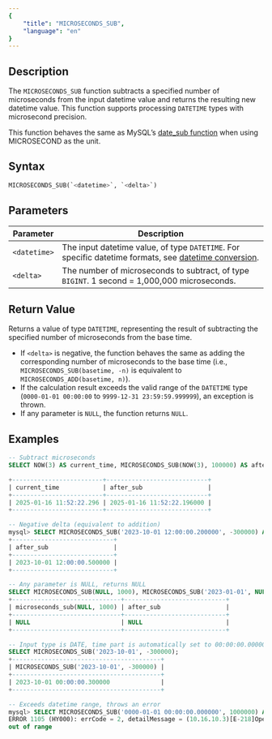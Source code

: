 ```yaml
---
{
    "title": "MICROSECONDS_SUB",
    "language": "en"
}
---
```


## Description

The `MICROSECONDS_SUB` function subtracts a specified number of microseconds from the input datetime value and returns the resulting new datetime value. This function supports processing `DATETIME` types with microsecond precision.

This function behaves the same as MySQL’s [date_sub function](https://dev.mysql.com/doc/refman/8.4/en/date-and-time-functions.html#function_date-sub) when using MICROSECOND as the unit.

## Syntax

```sql
MICROSECONDS_SUB(`<datetime>`, `<delta>`)
```

## Parameters

| Parameter    | Description                                                                                     |
|--------------|-------------------------------------------------------------------------------------------------|
| `<datetime>` | The input datetime value, of type `DATETIME`. For specific datetime formats, see [datetime conversion](../../../../../docs/sql-manual/basic-element/sql-data-types/conversion/datetime-conversion). |
| `<delta>`    | The number of microseconds to subtract, of type `BIGINT`. 1 second = 1,000,000 microseconds.       |

## Return Value

Returns a value of type `DATETIME`, representing the result of subtracting the specified number of microseconds from the base time.

- If `<delta>` is negative, the function behaves the same as adding the corresponding number of microseconds to the base time (i.e., `MICROSECONDS_SUB(basetime, -n)` is equivalent to `MICROSECONDS_ADD(basetime, n)`).
- If the calculation result exceeds the valid range of the `DATETIME` type (`0000-01-01 00:00:00` to `9999-12-31 23:59:59.999999`), an exception is thrown.
- If any parameter is `NULL`, the function returns `NULL`.

## Examples

```sql
-- Subtract microseconds
SELECT NOW(3) AS current_time, MICROSECONDS_SUB(NOW(3), 100000) AS after_sub;

+-------------------------+----------------------------+
| current_time            | after_sub                  |
+-------------------------+----------------------------+
| 2025-01-16 11:52:22.296 | 2025-01-16 11:52:22.196000 |
+-------------------------+----------------------------+

-- Negative delta (equivalent to addition)
mysql> SELECT MICROSECONDS_SUB('2023-10-01 12:00:00.200000', -300000) AS after_sub;
+----------------------------+
| after_sub                  |
+----------------------------+
| 2023-10-01 12:00:00.500000 |
+----------------------------+

-- Any parameter is NULL, returns NULL
SELECT MICROSECONDS_SUB(NULL, 1000), MICROSECONDS_SUB('2023-01-01', NULL) AS after_sub;
+------------------------------+----------------------------+
| microseconds_sub(NULL, 1000) | after_sub                  |
+------------------------------+----------------------------+
| NULL                         | NULL                       |
+------------------------------+----------------------------+

-- Input type is DATE, time part is automatically set to 00:00:00.000000
SELECT MICROSECONDS_SUB('2023-10-01', -300000);
+-----------------------------------------+
| MICROSECONDS_SUB('2023-10-01', -300000) |
+-----------------------------------------+
| 2023-10-01 00:00:00.300000              |
+-----------------------------------------+

-- Exceeds datetime range, throws an error
mysql> SELECT MICROSECONDS_SUB('0000-01-01 00:00:00.000000', 1000000) AS after_sub;
ERROR 1105 (HY000): errCode = 2, detailMessage = (10.16.10.3)[E-218]Operation microseconds_add of 0000-01-01 00:00:00, -1000000 
out of range

```